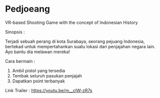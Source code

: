 # Pedjoeang
VR-based Shooting Game with the concept of Indonesian History

Sinopsis : 

Terjadi sebuah perang di kota Surabaya, seorang pejuang Indonesia, bertekad untuk mempertahankan suatu lokasi dari penjajahan negara lain. Ayo bantu dia melawan mereka!

Cara bermain :

1. Ambil pistol yang tersedia
2. Tembak seluruh pasukan penjajah
3. Dapatkan point terbanyak

Link Trailer : https://youtu.be/m__cIW-zR7s

